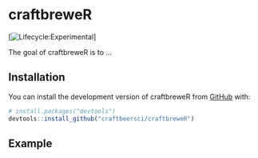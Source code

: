 
# craftbreweR

<!-- badges: start -->
[![Lifecycle:Experimental](https://img.shields.io/badge/Lifecycle-Experimental-339999)]
<!-- badges: end -->

The goal of craftbreweR is to ...

## Installation

You can install the development version of craftbreweR from [GitHub](https://github.com/) with:

``` r
# install.packages("devtools")
devtools::install_github("craftbeersci/craftbreweR")
```

## Example



